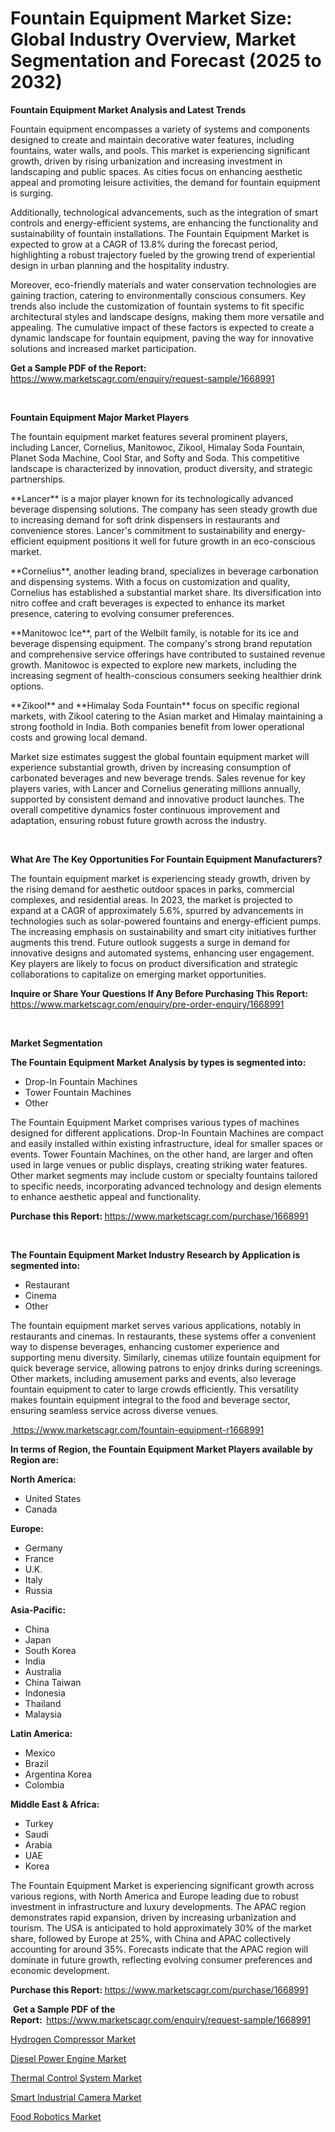 <p><h1>Fountain Equipment Market Size: Global Industry Overview, Market Segmentation and Forecast (2025 to 2032)</h1></p><p><strong>Fountain Equipment Market Analysis and Latest Trends</strong></p>
<p><p>Fountain equipment encompasses a variety of systems and components designed to create and maintain decorative water features, including fountains, water walls, and pools. This market is experiencing significant growth, driven by rising urbanization and increasing investment in landscaping and public spaces. As cities focus on enhancing aesthetic appeal and promoting leisure activities, the demand for fountain equipment is surging. </p><p>Additionally, technological advancements, such as the integration of smart controls and energy-efficient systems, are enhancing the functionality and sustainability of fountain installations. The Fountain Equipment Market is expected to grow at a CAGR of 13.8% during the forecast period, highlighting a robust trajectory fueled by the growing trend of experiential design in urban planning and the hospitality industry.</p><p>Moreover, eco-friendly materials and water conservation technologies are gaining traction, catering to environmentally conscious consumers. Key trends also include the customization of fountain systems to fit specific architectural styles and landscape designs, making them more versatile and appealing. The cumulative impact of these factors is expected to create a dynamic landscape for fountain equipment, paving the way for innovative solutions and increased market participation.</p></p>
<p><strong>Get a Sample PDF of the Report:&nbsp;</strong> <a href="https://www.marketscagr.com/enquiry/request-sample/1668991?utm_campaign=2113&utm_medium=2&utm_source=Github&utm_content=ia&utm_term=08042025&utm_id=fountain-equipment">https://www.marketscagr.com/enquiry/request-sample/1668991</a></p>
<p>&nbsp;</p>
<p><strong>Fountain Equipment Major Market Players</strong></p>
<p><p>The fountain equipment market features several prominent players, including Lancer, Cornelius, Manitowoc, Zikool, Himalay Soda Fountain, Planet Soda Machine, Cool Star, and Softy and Soda. This competitive landscape is characterized by innovation, product diversity, and strategic partnerships.</p><p>**Lancer** is a major player known for its technologically advanced beverage dispensing solutions. The company has seen steady growth due to increasing demand for soft drink dispensers in restaurants and convenience stores. Lancer's commitment to sustainability and energy-efficient equipment positions it well for future growth in an eco-conscious market.</p><p>**Cornelius**, another leading brand, specializes in beverage carbonation and dispensing systems. With a focus on customization and quality, Cornelius has established a substantial market share. Its diversification into nitro coffee and craft beverages is expected to enhance its market presence, catering to evolving consumer preferences.</p><p>**Manitowoc Ice**, part of the Welbilt family, is notable for its ice and beverage dispensing equipment. The company's strong brand reputation and comprehensive service offerings have contributed to sustained revenue growth. Manitowoc is expected to explore new markets, including the increasing segment of health-conscious consumers seeking healthier drink options.</p><p>**Zikool** and **Himalay Soda Fountain** focus on specific regional markets, with Zikool catering to the Asian market and Himalay maintaining a strong foothold in India. Both companies benefit from lower operational costs and growing local demand.</p><p>Market size estimates suggest the global fountain equipment market will experience substantial growth, driven by increasing consumption of carbonated beverages and new beverage trends. Sales revenue for key players varies, with Lancer and Cornelius generating millions annually, supported by consistent demand and innovative product launches. The overall competitive dynamics foster continuous improvement and adaptation, ensuring robust future growth across the industry.</p></p>
<p>&nbsp;</p>
<p><strong>What Are The Key Opportunities For Fountain Equipment Manufacturers?</strong></p>
<p><p>The fountain equipment market is experiencing steady growth, driven by the rising demand for aesthetic outdoor spaces in parks, commercial complexes, and residential areas. In 2023, the market is projected to expand at a CAGR of approximately 5.6%, spurred by advancements in technologies such as solar-powered fountains and energy-efficient pumps. The increasing emphasis on sustainability and smart city initiatives further augments this trend. Future outlook suggests a surge in demand for innovative designs and automated systems, enhancing user engagement. Key players are likely to focus on product diversification and strategic collaborations to capitalize on emerging market opportunities.</p></p>
<p><strong>Inquire or Share Your Questions If Any Before Purchasing This Report:</strong> <a href="https://www.marketscagr.com/enquiry/pre-order-enquiry/1668991?utm_campaign=2113&utm_medium=2&utm_source=Github&utm_content=ia&utm_term=08042025&utm_id=fountain-equipment">https://www.marketscagr.com/enquiry/pre-order-enquiry/1668991</a></p>
<p>&nbsp;</p>
<p><strong>Market Segmentation</strong></p>
<p><strong>The Fountain Equipment Market Analysis by types is segmented into:</strong></p>
<p><ul><li>Drop-In Fountain Machines</li><li>Tower Fountain Machines</li><li>Other</li></ul></p>
<p><p>The Fountain Equipment Market comprises various types of machines designed for different applications. Drop-In Fountain Machines are compact and easily installed within existing infrastructure, ideal for smaller spaces or events. Tower Fountain Machines, on the other hand, are larger and often used in large venues or public displays, creating striking water features. Other market segments may include custom or specialty fountains tailored to specific needs, incorporating advanced technology and design elements to enhance aesthetic appeal and functionality.</p></p>
<p><strong>Purchase this Report:&nbsp;</strong><a href="https://www.marketscagr.com/purchase/1668991?utm_campaign=2113&utm_medium=2&utm_source=Github&utm_content=ia&utm_term=08042025&utm_id=fountain-equipment">https://www.marketscagr.com/purchase/1668991</a></p>
<p>&nbsp;</p>
<p><strong>The Fountain Equipment Market Industry Research by Application is segmented into:</strong></p>
<p><ul><li>Restaurant</li><li>Cinema</li><li>Other</li></ul></p>
<p><p>The fountain equipment market serves various applications, notably in restaurants and cinemas. In restaurants, these systems offer a convenient way to dispense beverages, enhancing customer experience and supporting menu diversity. Similarly, cinemas utilize fountain equipment for quick beverage service, allowing patrons to enjoy drinks during screenings. Other markets, including amusement parks and events, also leverage fountain equipment to cater to large crowds efficiently. This versatility makes fountain equipment integral to the food and beverage sector, ensuring seamless service across diverse venues.</p></p>
<p><a href="https://www.marketscagr.com/fountain-equipment-r1668991?utm_campaign=2113&utm_medium=2&utm_source=Github&utm_content=ia&utm_term=08042025&utm_id=fountain-equipment">&nbsp;https://www.marketscagr.com/fountain-equipment-r1668991</a></p>
<p><strong>In terms of Region, the Fountain Equipment Market Players available by Region are:</strong></p>
<p>
    <p> <strong> North America: </strong>
        <ul>
            <li>United States</li>
            <li>Canada</li>
        </ul>
        </p> 
    <p> <strong> Europe: </strong>
        <ul>
            <li>Germany</li>
            <li>France</li>
            <li>U.K.</li>
            <li>Italy</li>
            <li>Russia</li>
        </ul>
        </p> 
    <p> <strong> Asia-Pacific: </strong>
        <ul>
            <li>China</li>
            <li>Japan</li>
            <li>South Korea</li>
            <li>India</li>
            <li>Australia</li>
            <li>China Taiwan</li>
            <li>Indonesia</li>
            <li>Thailand</li>
            <li>Malaysia</li>
        </ul>
        </p> 
    <p> <strong> Latin America: </strong>
        <ul>
            <li>Mexico</li>
            <li>Brazil</li>
            <li>Argentina Korea</li>
            <li>Colombia</li>
        </ul>
        </p> 
    <p> <strong> Middle East & Africa: </strong>
        <ul>
            <li>Turkey</li>
            <li>Saudi</li>
            <li>Arabia</li>
            <li>UAE</li>
            <li>Korea</li>
        </ul>
    </p>
    </p>
<p><p>The Fountain Equipment Market is experiencing significant growth across various regions, with North America and Europe leading due to robust investment in infrastructure and luxury developments. The APAC region demonstrates rapid expansion, driven by increasing urbanization and tourism. The USA is anticipated to hold approximately 30% of the market share, followed by Europe at 25%, with China and APAC collectively accounting for around 35%. Forecasts indicate that the APAC region will dominate in future growth, reflecting evolving consumer preferences and economic development.</p></p>
<p><strong>Purchase this Report: </strong><a href="https://www.marketscagr.com/purchase/1668991?utm_campaign=2113&utm_medium=2&utm_source=Github&utm_content=ia&utm_term=08042025&utm_id=fountain-equipment">https://www.marketscagr.com/purchase/1668991</a></p>
<p>&nbsp;<strong>Get a Sample PDF of the Report:&nbsp;&nbsp;</strong><a href="https://www.marketscagr.com/enquiry/request-sample/1668991?utm_campaign=2113&utm_medium=2&utm_source=Github&utm_content=ia&utm_term=08042025&utm_id=fountain-equipment">https://www.marketscagr.com/enquiry/request-sample/1668991</a></p>
<p><strong></strong></p>
<p><p><a href="https://github.com/dukerghostki/Market-Research-Report-List-1/blob/main/hydrogen-compressor-market.md?utm_campaign=2113&utm_medium=2&utm_source=Github&utm_content=ia&utm_term=08042025&utm_id=fountain-equipment">Hydrogen Compressor Market</a></p><p><a href="https://github.com/keohannchavo/Market-Research-Report-List-1/blob/main/diesel-power-engine-market.md?utm_campaign=2113&utm_medium=2&utm_source=Github&utm_content=ia&utm_term=08042025&utm_id=fountain-equipment">Diesel Power Engine Market</a></p><p><a href="https://github.com/taveyasenay/Market-Research-Report-List-1/blob/main/thermal-control-system-market.md?utm_campaign=2113&utm_medium=2&utm_source=Github&utm_content=ia&utm_term=08042025&utm_id=fountain-equipment">Thermal Control System Market</a></p><p><a href="https://github.com/janotjuljo/Market-Research-Report-List-1/blob/main/smart-industrial-camera-market.md?utm_campaign=2113&utm_medium=2&utm_source=Github&utm_content=ia&utm_term=08042025&utm_id=fountain-equipment">Smart Industrial Camera Market</a></p><p><a href="https://github.com/ssaradulai/Market-Research-Report-List-1/blob/main/food-robotics-market.md?utm_campaign=2113&utm_medium=2&utm_source=Github&utm_content=ia&utm_term=08042025&utm_id=fountain-equipment">Food Robotics Market</a></p></p>
